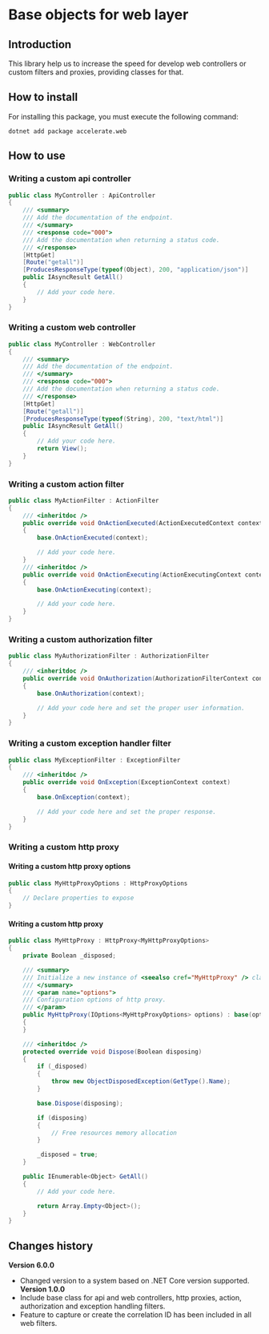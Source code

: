 # Base objects for web layer
## Introduction
This library help us to increase the speed for develop web controllers or custom filters and proxies, providing classes for that.  
## How to install
For installing this package, you must execute the following command:  
```
dotnet add package accelerate.web
```
## How to use
### Writing a custom api controller
``` csharp
public class MyController : ApiController
{
    /// <summary>
    /// Add the documentation of the endpoint.
    /// </summary>
    /// <response code="000">
    /// Add the documentation when returning a status code.
    /// </response>
    [HttpGet]
    [Route("getall")]
    [ProducesResponseType(typeof(Object), 200, "application/json")]
    public IAsyncResult GetAll()
    {
        // Add your code here.
    }
}
```
### Writing a custom web controller
``` csharp
public class MyController : WebController
{
    /// <summary>
    /// Add the documentation of the endpoint.
    /// </summary>
    /// <response code="000">
    /// Add the documentation when returning a status code.
    /// </response>
    [HttpGet]
    [Route("getall")]
    [ProducesResponseType(typeof(String), 200, "text/html")]
    public IAsyncResult GetAll()
    {
        // Add your code here.
        return View();
    }
}
```
### Writing a custom action filter
``` csharp
public class MyActionFilter : ActionFilter
{
    /// <inheritdoc />
    public override void OnActionExecuted(ActionExecutedContext context)
    {
        base.OnActionExecuted(context);

        // Add your code here.
    }
    /// <inheritdoc />
    public override void OnActionExecuting(ActionExecutingContext context)
    {
        base.OnActionExecuting(context);

        // Add your code here.
    }
}
```
### Writing a custom authorization filter
``` csharp
public class MyAuthorizationFilter : AuthorizationFilter
{
    /// <inheritdoc />
    public override void OnAuthorization(AuthorizationFilterContext context)
    {
        base.OnAuthorization(context);

        // Add your code here and set the proper user information.
    }
}
```
### Writing a custom exception handler filter
``` csharp
public class MyExceptionFilter : ExceptionFilter
{
    /// <inheritdoc />
    public override void OnException(ExceptionContext context)
    {
        base.OnException(context);

        // Add your code here and set the proper response.
    }
}
```
### Writing a custom http proxy
#### Writing a custom http proxy options
``` csharp
public class MyHttpProxyOptions : HttpProxyOptions
{
    // Declare properties to expose
}
```
#### Writing a custom http proxy
``` csharp
public class MyHttpProxy : HttpProxy<MyHttpProxyOptions>
{
    private Boolean _disposed;

    /// <summary>
    /// Initialize a new instance of <seealso cref="MyHttpProxy" /> class.
    /// </summary>
    /// <param name="options">
    /// Configuration options of http proxy.
    /// </param>
    public MyHttpProxy(IOptions<MyHttpProxyOptions> options) : base(options)
    {
    }

    /// <inheritdoc />
    protected override void Dispose(Boolean disposing)
    {
        if (_disposed)
        {
            throw new ObjectDisposedException(GetType().Name);
        }

        base.Dispose(disposing);

        if (disposing)
        {
            // Free resources memory allocation
        }

        _disposed = true;
    }

    public IEnumerable<Object> GetAll()
    {
        // Add your code here.

        return Array.Empty<Object>();
    }
}
```
## Changes history
**Version 6.0.0**
- Changed version to a system based on .NET Core version supported.  
**Version 1.0.0**
- Include base class for api and web controllers, http proxies, action, authorization and exception handling filters.  
- Feature to capture or create the correlation ID has been included in all web filters.  